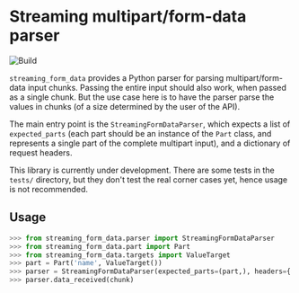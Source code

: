 # Streaming multipart/form-data parser

![Build](https://travis-ci.org/siddhantgoel/streaming-form-data.svg?branch=master)

`streaming_form_data` provides a Python parser for parsing multipart/form-data input chunks. Passing the entire input should also work, when passed as a single chunk. But the use case here is to have the parser parse the values in chunks (of a size determined by the user of the API).

The main entry point is the `StreamingFormDataParser`, which expects a list of `expected_parts` (each part should be an instance of the `Part` class, and represents a single part of the complete multipart input), and a dictionary of request headers.

This library is currently under development. There are some tests in the `tests/` directory, but they don't test the real corner cases yet, hence usage is not recommended.

## Usage

```python
>>> from streaming_form_data.parser import StreamingFormDataParser
>>> from streaming_form_data.part import Part
>>> from streaming_form_data.targets import ValueTarget
>>> part = Part('name', ValueTarget())
>>> parser = StreamingFormDataParser(expected_parts=(part,), headers={'Content-Type': 'multipart/form-data; boundary=boundary'})
>>> parser.data_received(chunk)
```
